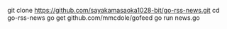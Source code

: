 git clone https://github.com/sayakamasaoka1028-bit/go-rss-news.git
cd go-rss-news
go get github.com/mmcdole/gofeed
go run news.go

